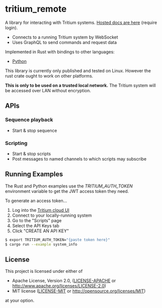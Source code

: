 # tritium_remote

A library for interacting with Tritium systems. [Hosted docs are here](https://tritiumrobot.cloud/docs/remote/) (require login).

- Connects to a running Tritium system by WebSocket
- Uses GraphQL to send commands and request data

Implemented in Rust with bindings to other languages:

- [Python](https://pypi.org/project/tritium-remote/)

This library is currently only published and tested on Linux. However the rust crate ought to work on other platforms.

**This is only to be used on a trusted local network.** The Tritium system will be accessed over LAN without encryption.

## APIs

### Sequence playback

- Start & stop sequence

### Scripting

- Start & stop scripts
- Post messages to named channels to which scripts may subscribe

## Running Examples

The Rust and Python examples use the _TRITIUM_AUTH_TOKEN_ environment variable to get the JWT access token they need.

To generate an access token...

1. Log into the [Tritium cloud UI](https://tritiumrobot.cloud/)
2. Connect to your locally-running system
3. Go to the "Scripts" page
4. Select the API Keys tab
5. Click "CREATE AN API KEY"

```bash
$ export TRITIUM_AUTH_TOKEN="{paste token here}"
$ cargo run --example system_info
```

## License

This project is licensed under either of

- Apache License, Version 2.0, ([LICENSE-APACHE](LICENSE-APACHE) or http://www.apache.org/licenses/LICENSE-2.0)
- MIT license ([LICENSE-MIT](LICENSE-MIT) or http://opensource.org/licenses/MIT)

at your option.

